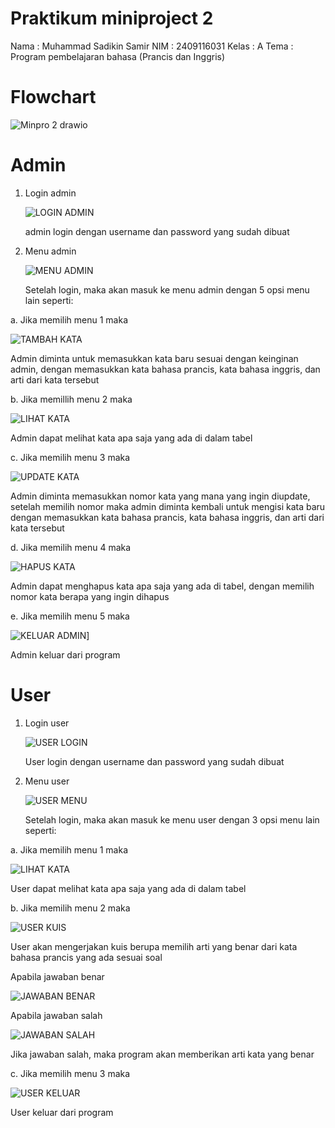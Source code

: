 # Praktikum miniproject 2
Nama : Muhammad Sadikin Samir
NIM : 2409116031
Kelas : A
Tema : Program pembelajaran bahasa (Prancis dan Inggris)

# Flowchart
   ![Minpro 2 drawio](https://github.com/user-attachments/assets/061dab10-7f80-4728-8935-fa4671930131)


# Admin
1. Login admin
   
   ![LOGIN ADMIN](https://github.com/user-attachments/assets/4da74fab-a144-40a4-8b71-6a6bfe7c9b84)
   
   admin login dengan username dan password yang sudah dibuat


3. Menu admin
   
   ![MENU ADMIN](https://github.com/user-attachments/assets/9b0c6a91-4cf9-469c-80a6-7d86ea3ca4bf)
   
   Setelah login, maka akan masuk ke menu admin dengan 5 opsi menu lain seperti:

  a. Jika memilih menu 1 maka
  
   ![TAMBAH KATA](https://github.com/user-attachments/assets/f7bc742e-cbf8-41ca-bffb-516bb5619cc5)
   
   Admin diminta untuk memasukkan kata baru sesuai dengan keinginan admin, dengan memasukkan kata bahasa prancis, kata bahasa inggris, dan arti dari kata tersebut

  b. Jika memillih menu 2 maka
  
   ![LIHAT KATA](https://github.com/user-attachments/assets/67877841-a352-46a5-afeb-ce48658f373f)
   
   Admin dapat melihat kata apa saja yang ada di dalam tabel
   
  c. Jika memilih menu 3 maka
    
   ![UPDATE KATA](https://github.com/user-attachments/assets/2a684914-ed20-408a-b8e6-908314259f17)
   
   Admin diminta memasukkan nomor kata yang mana yang ingin diupdate, setelah memilih nomor maka admin diminta kembali untuk mengisi kata baru dengan memasukkan kata bahasa prancis, kata bahasa inggris, dan arti dari kata tersebut

  d. Jika memilih menu 4 maka 
      
   ![HAPUS KATA](https://github.com/user-attachments/assets/621135d3-4a58-494f-9576-5838a9cdd4d9)
   
   Admin dapat menghapus kata apa saja yang ada di tabel, dengan memilih nomor kata berapa yang ingin dihapus

  e. Jika memilih menu 5 maka
    
   ![KELUAR ADMIN](https://github.com/user-attachments/assets/fe60896f-41bd-4226-b63e-fcfd3ac78ba7)]
   
   Admin keluar dari program 

# User
1. Login user

   ![USER LOGIN](https://github.com/user-attachments/assets/59ec8717-e05a-4106-b874-4fbddde3aa3b)
   
   User login dengan username dan password yang sudah dibuat
   
3. Menu user

   ![USER MENU](https://github.com/user-attachments/assets/1d93840b-2542-491c-819d-d861f135e1ea)

   Setelah login, maka akan masuk ke menu user dengan 3 opsi menu lain seperti:

  a. Jika memilih menu 1 maka
    
   ![LIHAT KATA](https://github.com/user-attachments/assets/92ffaee1-b5ec-4cd3-a806-d444543026cc)
   
   User dapat melihat kata apa saja yang ada di dalam tabel

  b. Jika memilih menu 2 maka
    
   ![USER KUIS](https://github.com/user-attachments/assets/63df6eaa-d3f0-4e25-844a-4b3e06220050)
   
   User akan mengerjakan kuis berupa memilih arti yang benar dari kata bahasa prancis yang ada sesuai soal

  Apabila jawaban benar 
    
   ![JAWABAN BENAR](https://github.com/user-attachments/assets/7bf0fd56-af5c-4ef0-a7d4-d0b190267202)

  Apabila jawaban salah
    
   ![JAWABAN SALAH](https://github.com/user-attachments/assets/e8c3c207-cc62-48ca-9b3a-f439a9d7e3ad)
   
   Jika jawaban salah, maka program akan memberikan arti kata yang benar

  c. Jika memilih menu 3 maka
    
   ![USER KELUAR](https://github.com/user-attachments/assets/9c3ba0bc-6e44-4a39-9fcc-735b6a84fe57)
   
   User keluar dari program



